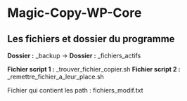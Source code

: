 # Magic-Copy-WP-Core

## Les fichiers et dossier du programme

**Dossier :** _backup &#x2192;
**Dossier :** _fichiers_actifs

**Fichier script 1 :** _trouver_fichier_copier.sh
**Fichier script 2 :** _remettre_fichier_a_leur_place.sh

Fichier qui contient les path : fichiers_modif.txt
